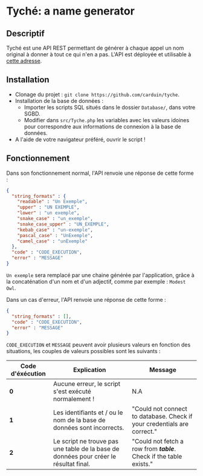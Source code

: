 # Tyché: a name generator

## Descriptif
Tyché est une API REST permettant de générer à chaque appel un nom original à donner à tout ce qui n'en a pas.
L'API est déployée et utilisable à [cette adresse](https://api.arthurmurillo.com/tyche.php).

## Installation
* Clonage du projet : ``git clone https://github.com/carduin/tyche``.
* Installation de la base de données :
  * Importer les scripts SQL situés dans le dossier ``Database/``, dans votre SGBD.
  * Modifier dans ``src/Tyche.php`` les variables avec les valeurs idoines pour correspondre aux informations de connexion à la base de données.
* A l'aide de votre navigateur préféré, ouvrir le script !

## Fonctionnement
Dans son fonctionnement normal, l'API renvoie une réponse de cette forme :

```json
{
  "string_formats" : {
    "readable" : "Un Exemple",
    "upper" : "UN EXEMPLE",
    "lower" : "un exemple",
    "snake_case" : "un_exemple",
    "snake_case_upper" : "UN_EXEMPLE",
    "kebab_case" : "un-exemple",
    "pascal_case" : "UnExemple",
    "camel_case" : "unExemple"
  },
  "code" : "CODE_EXECUTION",
  "error" : "MESSAGE"
}
```

``Un exemple`` sera remplacé par une chaine générée par l'application, grâce à la concaténation d'un nom et d'un adjectif, comme par exemple : ``Modest Owl``.

Dans un cas d'erreur, l'API renvoie une réponse de cette forme :
```json
{
  "string_formats" : [],
  "code" : "CODE_EXECUTION",
  "error" : "MESSAGE"
}
```

``CODE_EXECUTION`` et ``MESSAGE`` peuvent avoir plusieurs valeurs en fonction des situations, les couples de valeurs possibles sont les suivants :

Code d'éxécution | Explication | Message
------------ |  ------------- | -------------
**0** | Aucune erreur, le script s'est exécuté normalement ! | N.A
**1** | Les identifiants et / ou le nom de la base de données sont incorrects. | "Could not connect to database. Check if your credentials are correct."
**2** | Le script ne trouve pas une table de la base de données pour créer le résultat final. | "Could not fetch a row from ***table***. Check if the table exists."
